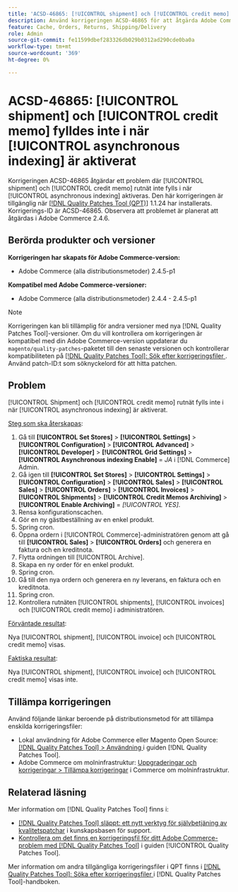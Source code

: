 ```yaml
---
title: 'ACSD-46865: [!UICONTROL shipment] och [!UICONTROL credit memo] har inte fyllts i när [!UICONTROL asynchronous indexing] är aktiverat'
description: Använd korrigeringen ACSD-46865 för att åtgärda Adobe Commerce-problemet där [!UICONTROL shipment] och [!UICONTROL credit memo] rutnät inte fylls i när [!UICONTROL asynchronous indexing] är aktiverat.
feature: Cache, Orders, Returns, Shipping/Delivery
role: Admin
source-git-commit: fe11599dbef283326db029b0312ad290cde0ba0a
workflow-type: tm+mt
source-wordcount: '369'
ht-degree: 0%

---
```


# ACSD-46865: [!UICONTROL shipment] och [!UICONTROL credit memo] fylldes inte i när [!UICONTROL asynchronous indexing] är aktiverat

Korrigeringen ACSD-46865 åtgärdar ett problem där [!UICONTROL shipment] och [!UICONTROL credit memo] rutnät inte fylls i när [!UICONTROL asynchronous indexing] aktiveras. Den här korrigeringen är tillgänglig när [[!DNL Quality Patches Tool (QPT)]](https://experienceleague.adobe.com/en/docs/commerce-knowledge-base/kb/announcements/commerce-announcements/magento-quality-patches-released-new-tool-to-self-serve-quality-patches) 1.1.24 har installerats. Korrigerings-ID är ACSD-46865. Observera att problemet är planerat att åtgärdas i Adobe Commerce 2.4.6.

## Berörda produkter och versioner

**Korrigeringen har skapats för Adobe Commerce-version:**

* Adobe Commerce (alla distributionsmetoder) 2.4.5-p1

**Kompatibel med Adobe Commerce-versioner:**

* Adobe Commerce (alla distributionsmetoder) 2.4.4 - 2.4.5-p1

>[!NOTE]
>
>Korrigeringen kan bli tillämplig för andra versioner med nya [!DNL Quality Patches Tool]-versioner. Om du vill kontrollera om korrigeringen är kompatibel med din Adobe Commerce-version uppdaterar du `magento/quality-patches`-paketet till den senaste versionen och kontrollerar kompatibiliteten på [[!DNL Quality Patches Tool]: Sök efter korrigeringsfiler ](https://experienceleague.adobe.com/tools/commerce-quality-patches/index.html). Använd patch-ID:t som söknyckelord för att hitta patchen.

## Problem

[!UICONTROL Shipment] och [!UICONTROL credit memo] rutnät fylls inte i när [!UICONTROL asynchronous indexing] är aktiverat.

<u>Steg som ska återskapas</u>:

1. Gå till **[!UICONTROL Set Stores]** > **[!UICONTROL Settings]** > **[!UICONTROL Configuration]** > **[!UICONTROL Advanced]** > **[!UICONTROL Developer]** > **[!UICONTROL Grid Settings]** > **[!UICONTROL Asynchronous indexing Enable]** = *JA* i [!DNL Commerce] Admin.
2. Gå igen till **[!UICONTROL Set Stores]** > **[!UICONTROL Settings]** > **[!UICONTROL Configuration]** > **[!UICONTROL Sales]** > **[!UICONTROL Sales]** > **[!UICONTROL Orders]** > **[!UICONTROL Invoices]** > **[!UICONTROL Shipments]** > **[!UICONTROL Credit Memos Archiving]** > **[!UICONTROL Enable Archiving]** = *[!UICONTROL YES]*.
3. Rensa konfigurationscachen.
4. Gör en ny gästbeställning av en enkel produkt.
5. Spring cron.
6. Öppna ordern i [!UICONTROL Commerce]-administratören genom att gå till **[!UICONTROL Sales]** > **[!UICONTROL Orders]** och generera en faktura och en kreditnota.
7. Flytta ordningen till [!UICONTROL Archive].
8. Skapa en ny order för en enkel produkt.
9. Spring cron.
10. Gå till den nya ordern och generera en ny leverans, en faktura och en kreditnota.
11. Spring cron.
12. Kontrollera rutnäten [!UICONTROL shipments], [!UICONTROL invoices] och [!UICONTROL credit memo] i administratören.

<u>Förväntade resultat</u>:

Nya [!UICONTROL shipment], [!UICONTROL invoice] och [!UICONTROL credit memo] visas.

<u>Faktiska resultat</u>:

Nya [!UICONTROL shipment], [!UICONTROL invoice] och [!UICONTROL credit memo] visas inte.

## Tillämpa korrigeringen

Använd följande länkar beroende på distributionsmetod för att tillämpa enskilda korrigeringsfiler:

* Lokal användning för Adobe Commerce eller Magento Open Source: [[!DNL Quality Patches Tool] > Användning ](/help/tools/quality-patches-tool/usage.md) i guiden [!DNL Quality Patches Tool].
* Adobe Commerce om molninfrastruktur: [Uppgraderingar och korrigeringar > Tillämpa korrigeringar](https://experienceleague.adobe.com/docs/commerce-cloud-service/user-guide/develop/upgrade/apply-patches.html) i Commerce om molninfrastruktur.

## Relaterad läsning

Mer information om [!DNL Quality Patches Tool] finns i:

* [[!DNL Quality Patches Tool] släppt: ett nytt verktyg för självbetjäning av kvalitetspatchar](https://experienceleague.adobe.com/en/docs/commerce-knowledge-base/kb/announcements/commerce-announcements/magento-quality-patches-released-new-tool-to-self-serve-quality-patches) i kunskapsbasen för support.
* [Kontrollera om det finns en korrigeringsfil för ditt Adobe Commerce-problem med  [!DNL Quality Patches Tool]](/help/tools/quality-patches-tool/patches-available-in-qpt/check-patch-for-magento-issue-with-magento-quality-patches.md) i guiden [!UICONTROL Quality Patches Tool].


Mer information om andra tillgängliga korrigeringsfiler i QPT finns i [[!DNL Quality Patches Tool]: Söka efter korrigeringsfiler ](https://experienceleague.adobe.com/tools/commerce-quality-patches/index.html) i [!DNL Quality Patches Tool]-handboken.
